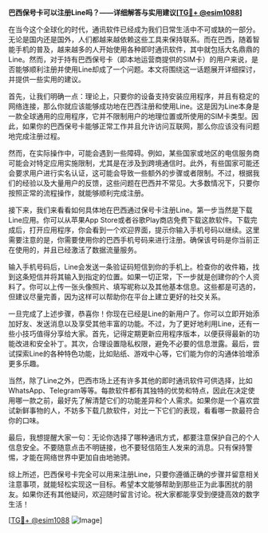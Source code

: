 **巴西保号卡可以注册Line吗？——详细解答与实用建议[[TG💪+ @esim1088](https://t.me/s/esim1088)]**

在当今这个全球化的时代，通讯软件已经成为我们日常生活中不可或缺的一部分。无论是国内还是国外，人们都越来越依赖这些工具来保持联系。而在巴西，随着智能手机的普及，越来越多的人开始使用各种即时通讯软件，其中就包括大名鼎鼎的Line。然而，对于持有巴西保号卡（即本地运营商提供的SIM卡）的用户来说，是否能够顺利注册并使用Line却成了一个问题。本文将围绕这一话题展开详细探讨，并提供一些实用的建议。

首先，让我们明确一点：理论上，只要你的设备支持安装应用程序，并且有稳定的网络连接，那么你就应该能够成功地在巴西注册和使用Line。这是因为Line本身是一款全球通用的应用程序，它并不限制用户的地理位置或所使用的SIM卡类型。因此，如果你的巴西保号卡能够正常工作并且允许访问互联网，那么你应该没有问题地完成注册过程。

然而，在实际操作中，可能会遇到一些障碍。例如，某些国家或地区的电信服务商可能会对特定应用实施限制，尤其是在涉及到跨境通信时。此外，有些国家可能还会要求用户进行实名认证，这可能会导致一些额外的步骤或者限制。不过，根据我们的经验以及大量用户的反馈，这些问题在巴西并不常见。大多数情况下，只要你按照正常的流程操作，就能够顺利完成注册。

接下来，我们来看看如何具体地在巴西通过保号卡注册Line。第一步当然是下载Line应用。你可以从苹果App Store或者谷歌Play商店免费下载这款软件。下载完成后，打开应用程序，你会看到一个欢迎界面，提示你输入手机号码以继续。这里需要注意的是，你需要使用你的巴西手机号码来进行注册。确保该号码是你当前正在使用的，并且已经激活了数据流量服务。

输入手机号码后，Line会发送一条验证码短信到你的手机上。检查你的收件箱，找到这条短信并将其输入到指定的位置。如果一切正常，下一步就是创建你的个人资料了。你可以上传一张头像照片、填写昵称以及其他基本信息。这些都是可选的，但建议尽量完善，因为这样可以帮助你在平台上建立更好的社交关系。

一旦完成了上述步骤，恭喜你！你现在已经是Line的新用户了。你可以立即开始添加好友、发送消息以及享受其他丰富的功能。不过，为了更好地利用Line，还有一些小技巧值得分享给大家。首先，记得定期更新应用程序版本，以便获得最新的功能改进和安全补丁。其次，合理设置隐私权限，避免不必要的信息泄露。最后，尝试探索Line的各种特色功能，比如贴纸、游戏中心等，它们能为你的沟通体验增添更多乐趣。

当然，除了Line之外，巴西市场上还有许多其他的即时通讯软件可供选择，比如WhatsApp、Telegram等等。每款软件都有其独特的优势和特点，因此在决定使用哪一款之前，最好先了解清楚它们的功能差异和个人需求。如果你是一个喜欢尝试新鲜事物的人，不妨多下载几款软件，对比一下它们的表现，看看哪一款最符合你的口味。

最后，我想提醒大家一句：无论你选择了哪种通讯方式，都要注意保护自己的个人信息安全。不要随意点击不明链接，也不要轻信陌生人发来的消息。只有保持警惕，才能在网络世界中更加自由地驰骋。

综上所述，巴西保号卡完全可以用来注册Line，只要你遵循正确的步骤并留意相关注意事项，就能轻松实现这一目标。希望本文能够帮助到那些正为此事困扰的朋友。如果你还有其他疑问，欢迎随时留言讨论。祝大家都能享受到便捷高效的数字生活！

[[TG💪+ @esim1088](https://t.me/s/esim1088) ![Image](https://i.postimg.cc/4NQfJmqS/Snipaste-2025-05-13-00-14-12.png)]